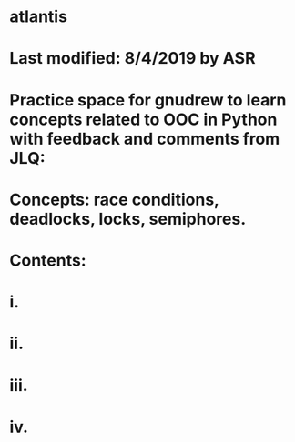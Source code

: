 # atlantis

# Last modified: 8/4/2019 by ASR
# 
# Practice space for gnudrew to learn concepts related to OOC in Python with feedback and comments from JLQ:
#   Concepts: race conditions, deadlocks, locks, semiphores.
#
# Contents:
#  i. 
#  ii. 
#  iii. 
#  iv.
